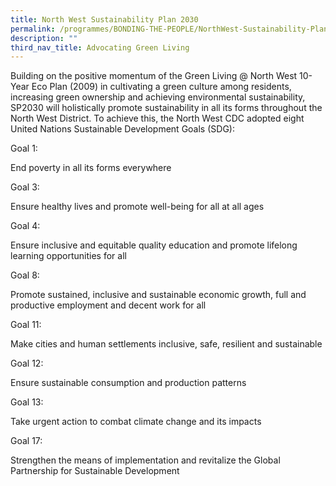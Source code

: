 ```yaml
---
title: North West Sustainability Plan 2030
permalink: /programmes/BONDING-THE-PEOPLE/NorthWest-Sustainability-Plan2030
description: ""
third_nav_title: Advocating Green Living
---
```

Building on the positive momentum of the Green Living @ North West 10-Year Eco Plan (2009) in cultivating a green culture among residents, increasing green ownership and achieving environmental sustainability, SP2030 will holistically promote sustainability in all its forms throughout the North West District. To achieve this, the North West CDC adopted eight United Nations Sustainable Development Goals (SDG): 

Goal 1: 

End poverty in all its forms everywhere 

Goal 3: 

Ensure healthy lives and promote well-being for all at all ages 

Goal 4: 

Ensure inclusive and equitable quality education and promote lifelong learning opportunities for all 

Goal 8: 

Promote sustained, inclusive and sustainable economic growth, full and productive employment and decent work for all 

Goal 11: 

Make cities and human settlements inclusive, safe, resilient and sustainable 

Goal 12: 

Ensure sustainable consumption and production patterns 

Goal 13: 

Take urgent action to combat climate change and its impacts 

Goal 17: 

Strengthen the means of implementation and revitalize the Global Partnership for Sustainable Development